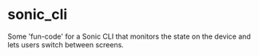 # sonic_cli

Some 'fun-code' for a Sonic CLI that monitors the state on the device and lets users switch between screens. 
